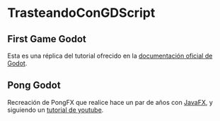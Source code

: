 # TrasteandoConGDScript

## First Game Godot

Esta es una réplica del tutorial ofrecido en la [documentación oficial de Godot](https://docs.godotengine.org/es/stable/getting_started/first_2d_game/index.html).

## Pong Godot

Recreación de PongFX que realice hace un par de años con [JavaFX](https://github.com/Mario999X/PongFX),
y siguiendo un [tutorial de youtube](https://www.youtube.com/watch?v=kr1BoEbuveI).

